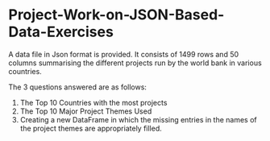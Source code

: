 # Project-Work-on-JSON-Based-Data-Exercises
A data file in Json format is provided. It consists of 1499 rows and 50 columns summarising the different projects run by the world bank in various countries. 

The 3 questions answered are as follows:
1. The Top 10 Countries with the most projects
2. The Top 10 Major Project Themes Used
3. Creating a new DataFrame in which the missing entries in the names of the project themes are appropriately filled.
